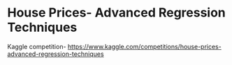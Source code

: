 # House Prices- Advanced Regression Techniques
Kaggle competition- https://www.kaggle.com/competitions/house-prices-advanced-regression-techniques
